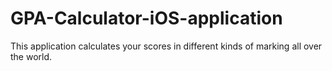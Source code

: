 # GPA-Calculator-iOS-application
This application calculates your scores in different kinds of marking all over the world.
